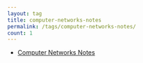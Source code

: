 ```yaml
---
layout: tag
title: computer-networks-notes
permalink: /tags/computer-networks-notes/
count: 1
---
```


- [Computer Networks Notes](https://samirpaulb.github.io/blog-jekyll/posts/computer-networks-notes/)
